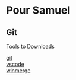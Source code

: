 # Pour Samuel

## Git

Tools to Downloads

[git](https://git-scm.com/downloads/win)  
[vscode](https://code.visualstudio.com/docs/?dv=win32arm64zip)  
[winmerge](https://downloads.sourceforge.net/winmerge/winmerge-2.16.46-x64-exe.zip)  

